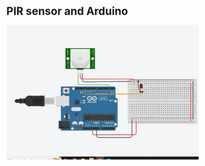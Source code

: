 
# PIR sensor and Arduino
![img](https://github.com/NikosMouzakitis/Sensors_embedded_circuits/blob/main/PIR_sensor/%CE%A3%CF%84%CE%B9%CE%B3%CE%BC%CE%B9%CF%8C%CF%84%CF%85%CF%80%CE%BF%20%CE%BF%CE%B8%CF%8C%CE%BD%CE%B7%CF%82%20(20).png)
